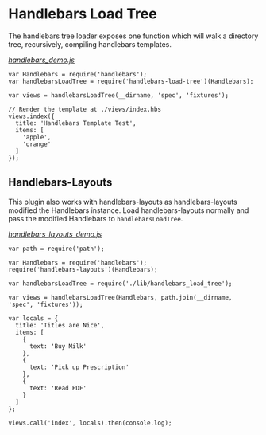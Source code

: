# Handlebars Load Tree

The handlebars tree loader exposes one function which will walk a directory tree, recursively,
compiling handlebars templates.

[*handlebars_demo.js*](https://github.com/nrstott/handlebars-load-tree/blob/master/handlebars_demo.js)

    var Handlebars = require('handlebars');
    var handlebarsLoadTree = require('handlebars-load-tree')(Handlebars);

    var views = handlebarsLoadTree(__dirname, 'spec', 'fixtures');

    // Render the template at ./views/index.hbs
    views.index({
      title: 'Handlebars Template Test',
      items: [
        'apple',
        'orange'
      ]
    });

## Handlebars-Layouts

This plugin also works with handlebars-layouts as handlebars-layouts modified
the Handlebars instance. Load handlebars-layouts normally and pass the modified
Handlebars to `handlebarsLoadTree`.

[*handlebars_layouts_demo.js*](https://github.com/nrstott/handlebars-load-tree/blob/master/handlebars_layouts_demo.js)

    var path = require('path');

    var Handlebars = require('handlebars');
    require('handlebars-layouts')(Handlebars);

    var handlebarsLoadTree = require('./lib/handlebars_load_tree');

    var views = handlebarsLoadTree(Handlebars, path.join(__dirname, 'spec', 'fixtures'));

    var locals = {
      title: 'Titles are Nice',
      items: [
        {
          text: 'Buy Milk'
        },
        {
          text: 'Pick up Prescription'
        },
        {
          text: 'Read PDF'
        }
      ]
    };

    views.call('index', locals).then(console.log);


